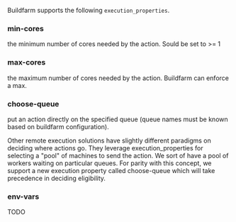 Buildfarm supports the following `execution_properties`.

### min-cores
the minimum number of cores needed by the action.  Sould be set to >= 1

### max-cores
the maximum number of cores needed by the action. Buildfarm can enforce a max.

### choose-queue
put an action directly on the specified queue (queue names must be known based on buildfarm configuration).  

Other remote execution solutions have slightly different paradigms on deciding where actions go. They leverage execution_properties for selecting a "pool" of machines to send the action. We sort of have a pool of workers waiting on particular queues. For parity with this concept, we support a new execution property called choose-queue which will take precedence in deciding eligibility.

### env-vars
TODO